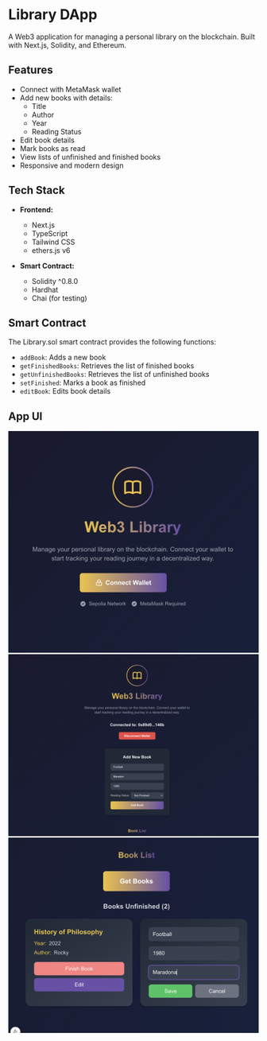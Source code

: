 # Library DApp

A Web3 application for managing a personal library on the blockchain. Built with Next.js, Solidity, and Ethereum.

## Features

- Connect with MetaMask wallet
- Add new books with details:
  - Title
  - Author
  - Year
  - Reading Status
- Edit book details
- Mark books as read
- View lists of unfinished and finished books
- Responsive and modern design

## Tech Stack

- **Frontend:**

  - Next.js
  - TypeScript
  - Tailwind CSS
  - ethers.js v6

- **Smart Contract:**
  - Solidity ^0.8.0
  - Hardhat
  - Chai (for testing)

## Smart Contract

The Library.sol smart contract provides the following functions:

- `addBook`: Adds a new book
- `getFinishedBooks`: Retrieves the list of finished books
- `getUnfinishedBooks`: Retrieves the list of unfinished books
- `setFinished`: Marks a book as finished
- `editBook`: Edits book details

## App UI

![](./client/public/1.png)
![](./client/public/2.png)
![](./client/public/3.png)
